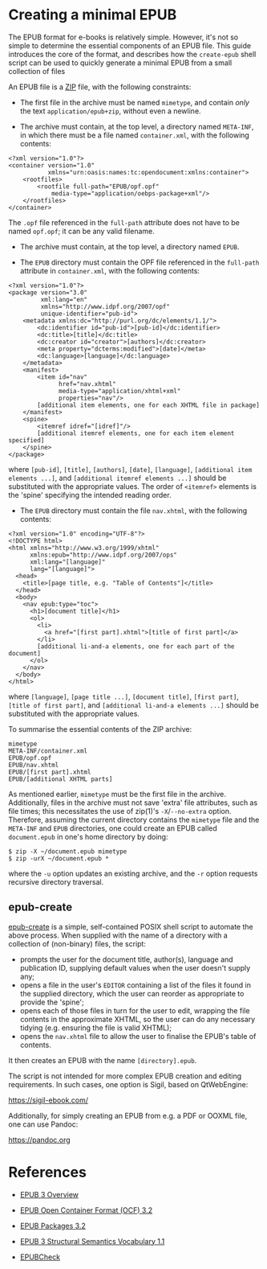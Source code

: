 # Creating a minimal EPUB

The EPUB format for e-books is relatively simple. However, it's not so simple to determine the essential components of an EPUB file. This guide introduces the core of the format, and describes how the `create-epub` shell script can be used to quickly generate a minimal EPUB from a small collection of files

An EPUB file is a [ZIP](https://en.wikipedia.org/wiki/ZIP_(file_format)) file, with the following constraints:

* The first file in the archive must be named `mimetype`, and contain
  *only* the text `application/epub+zip`, without even a newline.

* The archive must contain, at the top level, a directory named `META-INF`, in which there must be a file named `container.xml`, with the following contents:

```
<?xml version="1.0"?>
<container version="1.0"
           xmlns="urn:oasis:names:tc:opendocument:xmlns:container">
    <rootfiles>
        <rootfile full-path="EPUB/opf.opf"
            media-type="application/oebps-package+xml"/>
    </rootfiles>
</container>
```

The `.opf` file referenced in the `full-path` attribute does not have to be named `opf.opf`; it can be any valid filename.

* The archive must contain, at the top level, a directory named `EPUB`.

* The `EPUB` directory must contain the OPF file referenced in the `full-path` attribute in `container.xml`, with the following contents:

```
<?xml version="1.0"?>
<package version="3.0"
         xml:lang="en"
         xmlns="http://www.idpf.org/2007/opf"
         unique-identifier="pub-id">
    <metadata xmlns:dc="http://purl.org/dc/elements/1.1/">
        <dc:identifier id="pub-id">[pub-id]</dc:identifier>
        <dc:title>[title]</dc:title>
        <dc:creator id="creator">[authors]</dc:creator>
        <meta property="dcterms:modified">[date]</meta>
        <dc:language>[language]</dc:language>
    </metadata>
    <manifest>
        <item id="nav"
              href="nav.xhtml"
              media-type="application/xhtml+xml"
              properties="nav"/>
        [additional item elements, one for each XHTML file in package]
    </manifest>
    <spine>
        <itemref idref="[idref]"/>
        [additional itemref elements, one for each item element specified]
    </spine>
</package>
```

where `[pub-id]`, `[title]`, `[authors]`, `[date]`, `[language]`, `[additional item elements ...]`, and `[additional itemref elements ...]` should be substituted with the appropriate values. The order of `<itemref>` elements is the 'spine' specifying the intended reading order.

* The `EPUB` directory must contain the file `nav.xhtml`, with the following contents:

```
<?xml version="1.0" encoding="UTF-8"?>
<!DOCTYPE html>
<html xmlns="http://www.w3.org/1999/xhtml"
      xmlns:epub="http://www.idpf.org/2007/ops"
      xml:lang="[language]"
      lang="[language]">
  <head>
    <title>[page title, e.g. "Table of Contents"]</title>
  </head>
  <body>
    <nav epub:type="toc">
      <h1>[document title]</h1>
      <ol>
        <li>
          <a href="[first part].xhtml">[title of first part]</a>
        </li>
        [additional li-and-a elements, one for each part of the document]
      </ol>
    </nav>
  </body>
</html>
```

where `[language]`, `[page title ...]`, `[document title]`, `[first part]`, `[title of first part]`, and `[additional li-and-a elements ...]` should be substituted with the appropriate values.

To summarise the essential contents of the ZIP archive:

```
mimetype
META-INF/container.xml
EPUB/opf.opf
EPUB/nav.xhtml
EPUB/[first part].xhtml
EPUB/[additional XHTML parts]
```

As mentioned earlier, `mimetype` must be the first file in the archive. Additionally, files in the archive must not save 'extra' file attributes, such as file times; this necessitates the use of zip(1)'s `-X`/`--no-extra` option. Therefore, assuming the current directory contains the `mimetype` file and the `META-INF` and `EPUB` directories, one could create an EPUB called `document.epub` in one's home directory by doing:

```
$ zip -X ~/document.epub mimetype
$ zip -urX ~/document.epub *
```
where the `-u` option updates an existing archive, and the `-r` option requests recursive directory traversal.

## epub-create

[epub-create](https://github.com/flexibeast/epub-create) is a simple, self-contained POSIX shell script to automate the above process. When supplied with the name of a directory with a collection of (non-binary) files, the script:

* prompts the user for the document title, author(s), language and publication ID, supplying default values when the user doesn't supply any;
* opens a file in the user's `EDITOR` containing a list of the files it found in the supplied directory, which the user can reorder as appropriate to provide the 'spine';
* opens each of those files in turn for the user to edit, wrapping the file contents in the approximate XHTML, so the user can do any necessary tidying (e.g. ensuring the file is valid XHTML);
* opens the `nav.xhtml` file to allow the user to finalise the EPUB's table of contents.

It then creates an EPUB with the name `[directory].epub`.

The script is not intended for more complex EPUB creation and editing requirements. In such cases, one option is Sigil, based on QtWebEngine:

https://sigil-ebook.com/

Additionally, for simply creating an EPUB from e.g. a PDF or OOXML file, one can use Pandoc:

https://pandoc.org

# References

* [EPUB 3 Overview](https://www.w3.org/publishing/epub32/epub-overview.html)

* [EPUB Open Container Format (OCF) 3.2](https://www.w3.org/publishing/epub/epub-ocf.html)

* [EPUB Packages 3.2](https://www.w3.org/publishing/epub32/epub-packages.html)

* [EPUB 3 Structural Semantics Vocabulary 1.1](https://www.w3.org/TR/epub-ssv-11/)

* [EPUBCheck](https://www.w3.org/publishing/epubcheck/)

